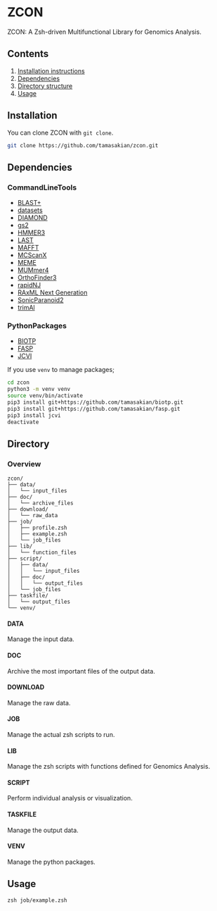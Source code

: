 # ZCON

ZCON: A Zsh-driven Multifunctional Library for Genomics Analysis.

## Contents

1. [Installation instructions](#installation)
2. [Dependencies](#dependencies)
3. [Directory structure](#directory)
4. [Usage](#usage)

## Installation

You can clone ZCON with `git clone`.

```zsh
git clone https://github.com/tamasakian/zcon.git
```

## Dependencies

### CommandLineTools

- [BLAST+](https://blast.ncbi.nlm.nih.gov/doc/blast-help/downloadblastdata.html)
- [datasets](https://www.ncbi.nlm.nih.gov/datasets/docs/v2/download-and-install/)
- [DIAMOND](https://github.com/bbuchfink/diamond/wiki)
- [gs2](https://github.com/MotomuMatsui/gs)
- [HMMER3](https://github.com/EddyRivasLab/hmmer)
- [LAST](https://gitlab.com/mcfrith/last)
- [MAFFT](https://github.com/GSLBiotech/mafft)
- [MCScanX](https://github.com/wyp1125/MCScanX)
- [MEME](https://github.com/cinquin/MEME)
- [MUMmer4](https://github.com/mummer4/mummer)
- [OrthoFinder3](https://github.com/davidemms/OrthoFinder)
- [rapidNJ](https://github.com/somme89/rapidNJ)
- [RAxML Next Generation](https://github.com/amkozlov/raxml-ng/wiki)
- [SonicParanoid2](https://gitlab.com/salvo981/sonicparanoid2)
- [trimAl](https://github.com/inab/trimal)

### PythonPackages

- [BIOTP](https://github.com/tamasakian/biotp)
- [FASP](https://github.com/tamasakian/fasp)
- [JCVI](https://github.com/tanghaibao/jcvi/wiki)

If you use `venv` to manage packages; 

```zsh
cd zcon
python3 -m venv venv
source venv/bin/activate
pip3 install git+https://github.com/tamasakian/biotp.git
pip3 install git+https://github.com/tamasakian/fasp.git
pip3 install jcvi
deactivate
```

## Directory

### Overview

```
zcon/
├── data/
│   └── input_files
├── doc/
│   └── archive_files
├── download/
│   └── raw_data
├── job/
│   ├── profile.zsh
│   ├── example.zsh
│   └── job_files
├── lib/
│   └── function_files
├── script/
│   ├── data/
│   │   └── input_files
│   ├── doc/
│   │   └── output_files
│   └── job_files
├── taskfile/
│   └── output_files
└── venv/
```

#### DATA

Manage the input data.

#### DOC

Archive the most important files of the output data.

#### DOWNLOAD

Manage the raw data.

#### JOB

Manage the actual zsh scripts to run.

#### LIB

Manage the zsh scripts with functions defined for Genomics Analysis.

#### SCRIPT

Perform individual analysis or visualization.

#### TASKFILE

Manage the output data.

#### VENV

Manage the python packages.


## Usage

```
zsh job/example.zsh
```
